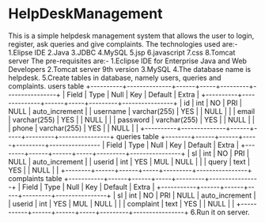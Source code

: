 # HelpDeskManagement
This is a simple helpdesk management system that allows the user to login, register, ask queries and give complaints. 
The technologies used are:-
1.Elipse IDE
2.Java
3.JDBC
4.MySQL
5.jsp
6.javascript
7.css
8.Tomcat server 
The pre-requisites are:- 
1.Eclipse IDE for Enterprise Java and Web Developers
2.Tomcat server 9th version
3.MySQL
4.The database name is helpdesk.
5.Create tables in database, namely users, queries and complaints. 
users table
+----------+--------------+------+-----+---------+----------------+
| Field    | Type         | Null | Key | Default | Extra          |
+----------+--------------+------+-----+---------+----------------+
| id       | int          | NO   | PRI | NULL    | auto_increment |
| username | varchar(255) | YES  |     | NULL    |                |
| email    | varchar(255) | YES  |     | NULL    |                |
| password | varchar(255) | YES  |     | NULL    |                |
| phone    | varchar(255) | YES  |     | NULL    |                |
+----------+--------------+------+-----+---------+----------------+
queries table
+--------+------+------+-----+---------+----------------
| Field  | Type | Null | Key | Default | Extra          |
+--------+------+------+-----+---------+----------------+
| sl     | int  | NO   | PRI | NULL    | auto_increment |
| userid | int  | YES  | MUL | NULL    |                |
| query  | text | YES  |     | NULL    |                |
+--------+------+------+-----+---------+----------------+
complaints table
+-----------+------+------+-----+---------+----------------+
| Field     | Type | Null | Key | Default | Extra          |
+-----------+------+------+-----+---------+----------------+
| sl        | int  | NO   | PRI | NULL    | auto_increment |
| userid    | int  | YES  | MUL | NULL    |                |
| complaint | text | YES  |     | NULL    |                |
+-----------+------+------+-----+---------+----------------+
6.Run it on server.
